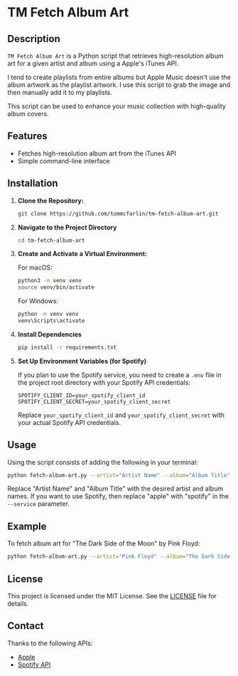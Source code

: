 # TM Fetch Album Art

## Description

`TM Fetch Album Art` is a Python script that retrieves high-resolution album art for a given artist and album using a Apple's iTunes API.

I tend to create playlists from entire albums but Apple Music doesn't use the album artwork as the playlist artwork. I use this script to grab the image and then manually add it to my playlists.

This script can be used to enhance your music collection with high-quality album covers.

## Features

- Fetches high-resolution album art from the iTunes API
- Simple command-line interface

## Installation

1. **Clone the Repository:**

   ```bash
   git clone https://github.com/tommcfarlin/tm-fetch-album-art.git
   ```

2. **Navigate to the Project Directory**

    ```bash
    cd tm-fetch-album-art
    ```

3. **Create and Activate a Virtual Environment:**

    For macOS:

    ```bash
    python3 -m venv venv
    source venv/bin/activate
    ```

    For Windows:

    ```bash
    python -m venv venv
    venv\Scripts\activate
    ```

4. **Install Dependencies**

    ```bash
    pip install -r requirements.txt
    ```


5. **Set Up Environment Variables (for Spotify)**

   If you plan to use the Spotify service, you need to create a `.env` file in the project root directory with your Spotify API credentials:

   ```
   SPOTIFY_CLIENT_ID=your_spotify_client_id
   SPOTIFY_CLIENT_SECRET=your_spotify_client_secret
   ```

   Replace `your_spotify_client_id` and `your_spotify_client_secret` with your actual Spotify API credentials.

## Usage

Using the script consists of adding the following in your terminal:

```bash
python fetch-album-art.py --artist="Artist Name" --album="Album Title" --service="apple"
```

Replace "Artist Name" and "Album Title" with the desired artist and album names. If you want to use Spotify, then replace "apple" with "spotify" in the `--service` parameter.

## Example

To fetch album art for "The Dark Side of the Moon" by Pink Floyd:

```bash
python fetch-album-art.py --artist="Pink Floyd" --album="The Dark Side of the Moon" --service="apple"
```

## License

This project is licensed under the MIT License. See the [LICENSE](LICENSE) file for details.

## Contact

Thanks to the following APIs:
* [Apple](https://itunes.apple.com/search)
* [Spotify API](https://developer.spotify.com/documentation/web-api/)
